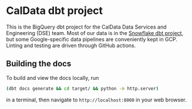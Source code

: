 # CalData dbt project

This is the BigQuery dbt project for the CalData Data Services and Engineering (DSE) team.
Most of our data is in the [Snowflake dbt project](../transform), but some Google-specific
data pipelines are conveniently kept in GCP.
Linting and testing are driven through GitHub actions.

## Building the docs

To build and view the docs locally, run

```bash
(dbt docs generate && cd target/ && python -m http.server)
```

in a terminal, then navigate to `http://localhost:8000` in your web browser.
